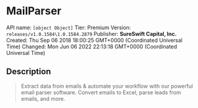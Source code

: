 # MailParser
API name: `[object Object]`
Tier: Premium
Version: `releases/v1.0.1584\1.0.1584.2879`
Publisher: **SureSwift Capital, Inc.**
Created: Thu Sep 06 2018 18:00:25 GMT+0000 (Coordinated Universal Time)
Changed: Mon Jun 06 2022 22:13:18 GMT+0000 (Coordinated Universal Time)

## Description
> Extract data from emails & automate your workflow with our powerful email parser software. Convert emails to Excel, parse leads from emails, and more.
